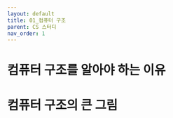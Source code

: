 ```yaml
---
layout: default
title: 01_컴퓨터 구조
parent: CS 스터디
nav_order: 1
---
```


# 컴퓨터 구조를 알아야 하는 이유

# 컴퓨터 구조의 큰 그림
